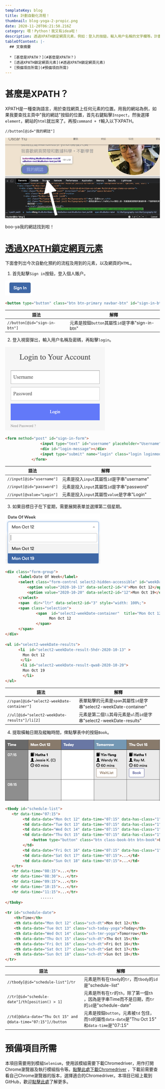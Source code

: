 ```yaml
---
templateKey: blog
title: 計劃自動化流程！
thumbnail: blog-yoga-2-propic.png
date: 2020-11-20T06:21:50.216Z
category: 喂！Python！我又有idea啦！
description: 透過XPATH鎖定網頁元素，例如：登入的按鈕，輸入用户名稱的文字欄等。計劃自動化流程，預備項目所需！
tableOfContent: |-
  ## 文章摘要

  * [甚麼是XPATH？](#甚麼是XPATH？)
  * [透過XPATH鎖定網頁元素](#透過XPATH鎖定網頁元素)
  * [預備項目所需](#預備項目所需)
---
```

# 甚麼是XPATH？

XPATH是一種查詢語言，用於查找網頁上任何元素的位置。用我的網站為例，如果我要查找主頁中"我的網誌"按鈕的位置，首先右鍵點擊`Inspect`，然後選擇`element`，網站的`html`就岀來了。再按`command + f`輸入以下XPATH。

```xpath
//button[@id="我的網誌"]
```

![blog-yoga-2-mywebsite-apth.png](blog-yoga-2-mywebsite-apth.png)

boo-ya我的網誌找到啦！

# <ins>透過XPATH鎖定網頁元素<ins>

下面會列岀今次自動化預約的流程及用到的元素，以及網頁的`HTML`。

1. 首先點擊`Sign in`按鈕，登入個人賬户。

![blog-yoga-signin.png](blog-yoga-2-signin.png)

```html
<button type="button" class="btn btn-primary navbar-btn" id="sign-in-btn" style="display:none;">Sign In</button>
```

| 語法                            | 解釋                                   |
| ----------------------------- | ------------------------------------ |
| `//button[@id="sign-in-btn"]` | 元素是按鈕`button`其屬性`id`是字串"sign-in-btn" |

2. 登入視窗彈岀，輸入用户名稱及密碼，再點擊`login`。

![blog-yoga-form.png](blog-yoga-2-form.png)

```html
<form method="post" id="sign-in-form">
                <input type="text" id="username" placeholder="Username"><input type="password" id="password  placeholder="Password">
                <div id="login-message"></div>
                <input type="submit" name="login" class="login loginmodal-submit" value="Login">
            </form>
```

| 語法                        | 解釋                               |
| ------------------------- | -------------------------------- |
| `//input[@id="username"]` | 元素是投入`input`其屬性`id`是字串"username" |
| `//input[@id="password"]` | 元素是投入`input`其屬性`id`是字串"password" |
| `//input[@value="Login"]` | 元素是投入`input`其屬性`value`是字串"Login" |

3. 如果目標日子在下星期，需要展開表單並選擇第二個星期。

![blog-yoga-change-week.png](blog-yoga-2-change-week.png)

```html
<div class="form-group">
      <label>Date Of Week</label>
      <select class="form-control select2-hidden-accessible" id="weekDate" >
          <option value="2020-10-13" data-select2-id="4">Mon Oct 12</option>
          <option value="2020-10-20" data-select2-id="12">Mon Oct 19</option>
      </select>
      <span  dir="ltr" data-select2-id="3" style="width: 100%;">
      <span class="selection">
              <span  id="select2-weekDate-container"  title="Mon Oct 12">
                    Mon Oct 12
              </span>
      </span>
</div>

<ul id="select2-weekDate-results">
      <li  id="select2-weekDate-result-5hdr-2020-10-13" >
        Mon Oct 12
       </li>
       <li id="select2-weekDate-result-qwa8-2020-10-20">
        Mon Oct 19
        </li>
</ul>
```

| 語法                                           | 解釋                                                    |
| -------------------------------------------- | ----------------------------------------------------- |
| `//span[@id="select2-weekDate-container"]`   | 表單點擊的元素是`span`其屬性`id`是字串"select2-weekDate-container"  |
| `//ul[@id="select2-weekDate-results"]/li[2]` | 元素是第二個`li`其母元素是`ul`而`id`是字串"select2-weekDate-results" |

4. 提取橫軸日期及縱軸時間，俾點擊表中的按鈕`Book`。

![blog-yoga-table.png](blog-yoga-2-table.png)

```html
<tbody id="schedule-list">
   <tr data-time="07:15">
        <td data-date="Mon Oct 12" data-time="07:15" data-has-class="1"> ...</td>
        <td data-date="Tue Oct 13" data-time="07:15" data-has-class="1">...</td>
        <td data-date="Wed Oct 14" data-time="07:15" data-has-class="1">...</td>
        <td data-date="Thu Oct 15" data-time="07:15" data-has-class="1">...
            <button type="button" class="btn class-book-btn btn-book">Book</button>
        </td>
        <td data-date="Fri Oct 16" data-time="07:15" data-has-class="1">...</td>
        <td data-date="Sat Oct 17" data-time="07:15">...</td>
        <td data-date="Sun Oct 18" data-time="07:15">...</td>
   </tr>
   <tr data-time="08:15">...</tr>
   <tr data-time="08:30">...</tr>
   <tr data-time="09:15">...</tr>
   <tr data-time="10:15">...</tr>
   <tr data-time="11:15">...</tr>
                ......
</tboby>

<tr id="schedule-date">
    <th>Time</th>
    <th data-date="Mon Oct 12" class="sch-dt">Mon Oct 12</th>
    <th data-date="Tue Oct 13" class="sch-today-yoga">Today</th>
    <th data-date="Wed Oct 14" class="sch-tmr-yoga">Tomorrow</th>
    <th data-date="Thu Oct 15" class="sch-dt">Thu Oct 15</th>
    <th data-date="Fri Oct 16" class="sch-dt">Fri Oct 16</th>
    <th data-date="Sat Oct 17" class="sch-dt">Sat Oct 17</th>
    <th data-date="Sun Oct 18" class="sch-dt">Sun Oct 18</th>
</tr>
```

| 語法                                                             | 解釋                                                                             |
| -------------------------------------------------------------- | ------------------------------------------------------------------------------ |
| `//tbody[@id="schedule-list"]/tr`                              | 元素是所有在`tbody`的`tr`，而`tbody`的`id`是"schedule-list"                               |
| `//tr[@id="schedule-date"]/th[position() > 1]`                 | 元素是所有在`tr`的`th`，除了第一個`th` ，因為是字串Time而不是日期，而`tr`的`id`是"schedule-date"           |
| `//td[@data-date="Thu Oct 15" and @data-time="07:15"]//button` | 元素是按鈕`button`，元素被`td` 包住，而`td`的屬性`data-date`是"Thu Oct 15" 和`data-time`是"07:15" |

# 預備項目所需

本項目需要用到模組`Selenium`，使用該模組需要下載Chromedriver，用作打開Chrome瀏覽器及執行模組指令等。[點擊此處下載Chromedriver](https://chromedriver.chromium.org/downloads) ，下載前需要查看自己Chrome瀏覽器的版本，選擇適合的Chromedriver。本項目已經上載到GitHub，歡迎[點擊此處](https://github.com/15077693d/yoga-booking)了解更多。